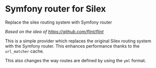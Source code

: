 # Symfony router for Silex

Replace the silex routing system with Symfony router

*Based on the idea of https://github.com/flint/flint*

This is a simple provider which replaces the original Silex routing system with the Symfony router. This enhances performance thanks to the `url_matcher` cache.

This also changes the way routes are defined by using the `yml` format.
